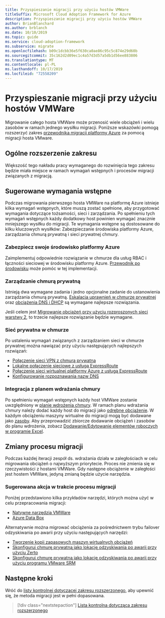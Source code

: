 ```yaml
---
title: Przyspieszanie migracji przy użyciu hostów VMWare
titleSuffix: Microsoft Cloud Adoption Framework for Azure
description: Przyspieszanie migracji przy użyciu hostów VMWare
author: BrianBlanchard
ms.author: brblanch
ms.date: 10/10/2019
ms.topic: guide
ms.service: cloud-adoption-framework
ms.subservice: migrate
ms.openlocfilehash: b09c1dcbb36e5f630ca0ae86c95c5c874e29d60b
ms.sourcegitcommit: 35c162d2d09ec1c4a57d3d57a5db1d56ee883806
ms.translationtype: MT
ms.contentlocale: pl-PL
ms.lasthandoff: 10/17/2019
ms.locfileid: "72558209"
---
```

# <a name="accelerate-migration-with-vmware-hosts"></a>Przyspieszanie migracji przy użyciu hostów VMWare

Migrowanie całego hosta VMWare może przenosić wiele obciążeń i wielu zasobów w ramach jednego wysiłku migracji. Poniższe wskazówki pomogą rozszerzyć zakres [przewodnika migracji platformy Azure](../azure-migration-guide/index.md) za pomocą migracji hosta VMware.

## <a name="general-scope-expansion"></a>Ogólne rozszerzenie zakresu

Większość tego nakładu pracy wymaganego do rozwinięcia tego zakresu będzie miała miejsce w ramach wymagań wstępnych i procesów migracji związanych z migracją.

## <a name="suggested-prerequisites"></a>Sugerowane wymagania wstępne

Podczas migrowania pierwszego hosta VMWare na platformę Azure istnieje kilka wymagań wstępnych, które muszą zostać spełnione, aby przygotować wymagania dotyczące tożsamości, sieci i zarządzania. Po spełnieniu tych wymagań wstępnych każdy dodatkowy host powinien wymagać znacznie mniejszego wysiłku do migracji. Te wymagania wstępne są dostosowane do kilku kluczowych wysiłków: Zabezpieczanie środowiska platformy Azure, zarządzania chmurą prywatną i sieci prywatnej chmury.

### <a name="secure-your-azure-environment"></a>Zabezpiecz swoje środowisko platformy Azure

Zaimplementuj odpowiednie rozwiązanie w chmurze dla usług RBAC i łączności sieciowej w środowisku platformy Azure. [Przewodnik po środowisku](https://docs.microsoft.com/azure/vmware-cloudsimple/private-cloud-secure.md?toc=https://docs.microsoft.com/azure/cloud-adoption-framework/toc.json&bc=https://docs.microsoft.com/azure/cloud-adoption-framework/_bread/toc.json) może pomóc w tej implementacji.

### <a name="private-cloud-management"></a>Zarządzanie chmurą prywatną

Istnieją dwa wymagane zadania i jedno opcjonalne zadanie do ustanowienia zarządzania chmurą prywatną. [Eskalacja uprawnień w chmurze prywatnej](https://docs.microsoft.com/azure/vmware-cloudsimple/escalate-privileges.md?toc=https://docs.microsoft.com/azure/cloud-adoption-framework/toc.json&bc=https://docs.microsoft.com/azure/cloud-adoption-framework/_bread/toc.json) oraz [obciążenia DNS i DHCP](https://docs.microsoft.com/azure/vmware-cloudsimple/dns-dhcp-setup.md?toc=https://docs.microsoft.com/azure/cloud-adoption-framework/toc.json&bc=https://docs.microsoft.com/azure/cloud-adoption-framework/_bread/toc.json) są wymagane najlepsze rozwiązania.

Jeśli celem jest [Migrowanie obciążeń przy użyciu rozproszonych sieci warstwy 2](https://docs.microsoft.com/azure/vmware-cloudsimple/migration-layer-2-vpn.md?toc=https://docs.microsoft.com/azure/cloud-adoption-framework/toc.json&bc=https://docs.microsoft.com/azure/cloud-adoption-framework/_bread/toc.json), to trzecie najlepsze rozwiązanie będzie wymagane.

### <a name="private-cloud-networking"></a>Sieć prywatna w chmurze

Po ustaleniu wymagań związanych z zarządzaniem sieci w chmurze prywatnej można nawiązać przy użyciu następujących najlepszych rozwiązań:

- [Połączenie sieci VPN z chmurą prywatną](https://docs.microsoft.com/azure/vmware-cloudsimple/set-up-vpn.md?toc=https://docs.microsoft.com/azure/cloud-adoption-framework/toc.json&bc=https://docs.microsoft.com/azure/cloud-adoption-framework/_bread/toc.json)
- [Lokalne połączenie sieciowe z usługą ExpressRoute](https://docs.microsoft.com/azure/vmware-cloudsimple/on-premises-connection.md?toc=https://docs.microsoft.com/azure/cloud-adoption-framework/toc.json&bc=https://docs.microsoft.com/azure/cloud-adoption-framework/_bread/toc.json)
- [Połączenie sieci wirtualnej platformy Azure z usługą ExpressRoute](https://docs.microsoft.com/azure/vmware-cloudsimple/azure-expressroute-connection.md?toc=https://docs.microsoft.com/azure/cloud-adoption-framework/toc.json&bc=https://docs.microsoft.com/azure/cloud-adoption-framework/_bread/toc.json)
- [Konfigurowanie rozpoznawania nazw DNS](https://docs.microsoft.com/azure/vmware-cloudsimple/on-premises-dns-setup.md?toc=https://docs.microsoft.com/azure/cloud-adoption-framework/toc.json&bc=https://docs.microsoft.com/azure/cloud-adoption-framework/_bread/toc.json)

### <a name="integration-with-the-cloud-adoption-plan"></a>Integracja z planem wdrażania chmury

Po spełnieniu wymagań wstępnych każdy host VMWare zostanie uwzględniony w [planie wdrożenia chmury](../../plan/template.md). W ramach planu wdrażania chmury należy dodać każdy host do migracji jako [odrębne obciążenie](../../plan/workloads.md). W każdym obciążeniu maszyny wirtualne do migracji mogą być dodawane jako [zasoby](../../plan/workloads.md). Aby przeprowadzić zbiorcze dodawanie obciążeń i zasobów do planu wdrożenia, zobacz [Dodawanie/Edytowanie elementów roboczych w programie Excel](https://docs.microsoft.com/azure/devops/boards/backlogs/office/bulk-add-modify-work-items-excel?view=azure-devops).

## <a name="migrate-process-changes"></a>Zmiany procesu migracji

Podczas każdej iteracji zespół ds. wdrażania działa w zaległościach w celu migrowania obciążeń o najwyższym priorytecie. Proces nie zmienia się w rzeczywistości z hostami VMWare. Gdy następne obciążenie w zaległości jest hostem VMWare, jedyną zmianą będzie użycie narzędzia.

### <a name="suggested-action-during-the-migrate-process"></a>Sugerowana akcja w trakcie procesu migracji

Poniżej przedstawiono kilka przykładów narzędzi, których można użyć w celu przepracowania migracji:

- [Natywne narzędzia VMWare](https://docs.microsoft.com/azure/vmware-cloudsimple/migrate-workloads.md?toc=https://docs.microsoft.com/azure/cloud-adoption-framework/toc.json&bc=https://docs.microsoft.com/azure/cloud-adoption-framework/_bread/toc.json)
- [Azure Data Box](https://docs.microsoft.com/azure/vmware-cloudsimple/migration-using-azure-data-box.md?toc=https://docs.microsoft.com/azure/cloud-adoption-framework/toc.json&bc=https://docs.microsoft.com/azure/cloud-adoption-framework/_bread/toc.json)

Alternatywnie można migrować obciążenia za pośrednictwem trybu failover odzyskiwania po awarii przy użyciu następujących narzędzi:

- [Tworzenie kopii zapasowych maszyn wirtualnych obciążeń](https://docs.microsoft.com/azure/vmware-cloudsimple/backup-workloads-veeam.md?toc=https://docs.microsoft.com/azure/cloud-adoption-framework/toc.json&bc=https://docs.microsoft.com/azure/cloud-adoption-framework/_bread/toc.json)
- [Skonfiguruj chmurę prywatną jako lokację odzyskiwania po awarii przy użyciu Zerto](https://docs.microsoft.com/azure/vmware-cloudsimple/disaster-recovery-zerto.md?toc=https://docs.microsoft.com/azure/cloud-adoption-framework/toc.json&bc=https://docs.microsoft.com/azure/cloud-adoption-framework/_bread/toc.json)
- [Skonfiguruj chmurę prywatną jako lokację odzyskiwania po awarii przy użyciu programu VMware SRM](https://docs.microsoft.com/azure/vmware-cloudsimple/disaster-recovery-site-recovery-manager.md?toc=https://docs.microsoft.com/azure/cloud-adoption-framework/toc.json&bc=https://docs.microsoft.com/azure/cloud-adoption-framework/_bread/toc.json)

## <a name="next-steps"></a>Następne kroki

Wróć do [listy kontrolnej dotyczącej zakresu rozszerzonego](./index.md), aby upewnić się, że metoda migracji jest w pełni dopasowana.

> [!div class="nextstepaction"]
> [Lista kontrolna dotycząca zakresu rozszerzonego](./index.md)

